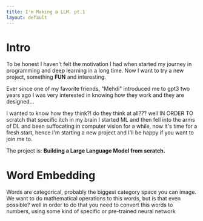 ```yaml
---
title: I'm Making a LLM. pt.1
layout: default
---
```

# Intro
To be honest I haven't felt the motivation I had when started my journey in
programming and deep learning in a long time.
Now I want to try a new project, something **FUN** and interesting.

Ever since one of my favorite friends, "Mehdi" introduced me to gpt3 two years
ago I was very interested in knowing how they work and they are designed...

I wanted to know how they think?! do they think at all??? well IN ORDER TO
scratch that specific itch in my brain I started ML and then fell into the arms
of DL and been suffocating in computer vision for a while, now it's time for a
fresh start, hence I'm starting a new project and I'll be happy if you want to 
join me to.

The project is: **Building a Large Language Model from scratch.**


# Word Embedding
Words are categorical, probably the biggest category space you can image.
We want to do mathematical operations to this words, but is that even possible?
well in order to do that you need to convert this words to numbers, using some
kind of specific or pre-trained neural network

